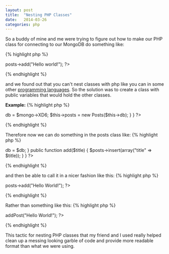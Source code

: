 ```yaml
---
layout: post
title:  "Nesting PHP Classes"
date:   2014-03-26
categories: php
---
```


So a buddy of mine and me were trying to figure out how to make our PHP class for connecting to our MongoDB do something like:

{% highlight php %}
<?
$database = new Database();
$database->posts->add("Hello world!");
?>
{% endhighlight %}

and we found out that you can't nest classes with php like you can in some other [programming languages][oracle]. So the solution was to create a class with public variables that would hold the other classes.

**Example:**
{% highlight php %}
<?
class Database {
	private $db;
	public $posts;

	public function __construct() {
		$mongo = new Mongo();
		$this->db = $mongo->XD6;
		$this->posts = new Posts($this->db);
	}
}
?>
{% endhighlight %}

Therefore now we can do something in the posts class like:
{% highlight php %}
<?
class Posts{
	private $db;

	public function __construct($db) {
		$this->db = $db;
	}

	public function add($title) {
		$posts->insert(array("title" => $title));
	}
}
?>
{% endhighlight %}

and then be able to call it in a nicer fashion like this:
{% highlight php %}
<?
$database = new Database();
$database->posts->add("Hello World!");
?>
{% endhighlight %}

Rather than something like this:
{% highlight php %}
<?
$database = new Database();
$database->addPost("Hello World!");
?>
{% endhighlight %}

This tactic for nesting PHP classes that my friend and I used really helped clean up a messing looking garble of code and provide more readable format than what we were using.

[oracle]: http://docs.oracle.com/javase/tutorial/java/javaOO/nested.html